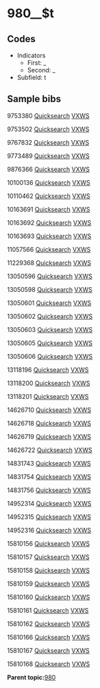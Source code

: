 # 980\_\_$t

## Codes

-   Indicators
    -   First: \_
    -   Second: \_
-   Subfield: t

## Sample bibs

9753380 [Quicksearch](https://search.library.yale.edu/catalog/9753380) [VXWS](http://prodorbis.library.yale.edu:7014/vxws/GetHoldingsService?bibId=9753380)

9753502 [Quicksearch](https://search.library.yale.edu/catalog/9753502) [VXWS](http://prodorbis.library.yale.edu:7014/vxws/GetHoldingsService?bibId=9753502)

9767832 [Quicksearch](https://search.library.yale.edu/catalog/9767832) [VXWS](http://prodorbis.library.yale.edu:7014/vxws/GetHoldingsService?bibId=9767832)

9773489 [Quicksearch](https://search.library.yale.edu/catalog/9773489) [VXWS](http://prodorbis.library.yale.edu:7014/vxws/GetHoldingsService?bibId=9773489)

9876366 [Quicksearch](https://search.library.yale.edu/catalog/9876366) [VXWS](http://prodorbis.library.yale.edu:7014/vxws/GetHoldingsService?bibId=9876366)

10100136 [Quicksearch](https://search.library.yale.edu/catalog/10100136) [VXWS](http://prodorbis.library.yale.edu:7014/vxws/GetHoldingsService?bibId=10100136)

10110462 [Quicksearch](https://search.library.yale.edu/catalog/10110462) [VXWS](http://prodorbis.library.yale.edu:7014/vxws/GetHoldingsService?bibId=10110462)

10163691 [Quicksearch](https://search.library.yale.edu/catalog/10163691) [VXWS](http://prodorbis.library.yale.edu:7014/vxws/GetHoldingsService?bibId=10163691)

10163692 [Quicksearch](https://search.library.yale.edu/catalog/10163692) [VXWS](http://prodorbis.library.yale.edu:7014/vxws/GetHoldingsService?bibId=10163692)

10163693 [Quicksearch](https://search.library.yale.edu/catalog/10163693) [VXWS](http://prodorbis.library.yale.edu:7014/vxws/GetHoldingsService?bibId=10163693)

11057566 [Quicksearch](https://search.library.yale.edu/catalog/11057566) [VXWS](http://prodorbis.library.yale.edu:7014/vxws/GetHoldingsService?bibId=11057566)

11229368 [Quicksearch](https://search.library.yale.edu/catalog/11229368) [VXWS](http://prodorbis.library.yale.edu:7014/vxws/GetHoldingsService?bibId=11229368)

13050596 [Quicksearch](https://search.library.yale.edu/catalog/13050596) [VXWS](http://prodorbis.library.yale.edu:7014/vxws/GetHoldingsService?bibId=13050596)

13050598 [Quicksearch](https://search.library.yale.edu/catalog/13050598) [VXWS](http://prodorbis.library.yale.edu:7014/vxws/GetHoldingsService?bibId=13050598)

13050601 [Quicksearch](https://search.library.yale.edu/catalog/13050601) [VXWS](http://prodorbis.library.yale.edu:7014/vxws/GetHoldingsService?bibId=13050601)

13050602 [Quicksearch](https://search.library.yale.edu/catalog/13050602) [VXWS](http://prodorbis.library.yale.edu:7014/vxws/GetHoldingsService?bibId=13050602)

13050603 [Quicksearch](https://search.library.yale.edu/catalog/13050603) [VXWS](http://prodorbis.library.yale.edu:7014/vxws/GetHoldingsService?bibId=13050603)

13050605 [Quicksearch](https://search.library.yale.edu/catalog/13050605) [VXWS](http://prodorbis.library.yale.edu:7014/vxws/GetHoldingsService?bibId=13050605)

13050606 [Quicksearch](https://search.library.yale.edu/catalog/13050606) [VXWS](http://prodorbis.library.yale.edu:7014/vxws/GetHoldingsService?bibId=13050606)

13118196 [Quicksearch](https://search.library.yale.edu/catalog/13118196) [VXWS](http://prodorbis.library.yale.edu:7014/vxws/GetHoldingsService?bibId=13118196)

13118200 [Quicksearch](https://search.library.yale.edu/catalog/13118200) [VXWS](http://prodorbis.library.yale.edu:7014/vxws/GetHoldingsService?bibId=13118200)

13118201 [Quicksearch](https://search.library.yale.edu/catalog/13118201) [VXWS](http://prodorbis.library.yale.edu:7014/vxws/GetHoldingsService?bibId=13118201)

14626710 [Quicksearch](https://search.library.yale.edu/catalog/14626710) [VXWS](http://prodorbis.library.yale.edu:7014/vxws/GetHoldingsService?bibId=14626710)

14626718 [Quicksearch](https://search.library.yale.edu/catalog/14626718) [VXWS](http://prodorbis.library.yale.edu:7014/vxws/GetHoldingsService?bibId=14626718)

14626719 [Quicksearch](https://search.library.yale.edu/catalog/14626719) [VXWS](http://prodorbis.library.yale.edu:7014/vxws/GetHoldingsService?bibId=14626719)

14626722 [Quicksearch](https://search.library.yale.edu/catalog/14626722) [VXWS](http://prodorbis.library.yale.edu:7014/vxws/GetHoldingsService?bibId=14626722)

14831743 [Quicksearch](https://search.library.yale.edu/catalog/14831743) [VXWS](http://prodorbis.library.yale.edu:7014/vxws/GetHoldingsService?bibId=14831743)

14831754 [Quicksearch](https://search.library.yale.edu/catalog/14831754) [VXWS](http://prodorbis.library.yale.edu:7014/vxws/GetHoldingsService?bibId=14831754)

14831756 [Quicksearch](https://search.library.yale.edu/catalog/14831756) [VXWS](http://prodorbis.library.yale.edu:7014/vxws/GetHoldingsService?bibId=14831756)

14952314 [Quicksearch](https://search.library.yale.edu/catalog/14952314) [VXWS](http://prodorbis.library.yale.edu:7014/vxws/GetHoldingsService?bibId=14952314)

14952315 [Quicksearch](https://search.library.yale.edu/catalog/14952315) [VXWS](http://prodorbis.library.yale.edu:7014/vxws/GetHoldingsService?bibId=14952315)

14952316 [Quicksearch](https://search.library.yale.edu/catalog/14952316) [VXWS](http://prodorbis.library.yale.edu:7014/vxws/GetHoldingsService?bibId=14952316)

15810156 [Quicksearch](https://search.library.yale.edu/catalog/15810156) [VXWS](http://prodorbis.library.yale.edu:7014/vxws/GetHoldingsService?bibId=15810156)

15810157 [Quicksearch](https://search.library.yale.edu/catalog/15810157) [VXWS](http://prodorbis.library.yale.edu:7014/vxws/GetHoldingsService?bibId=15810157)

15810158 [Quicksearch](https://search.library.yale.edu/catalog/15810158) [VXWS](http://prodorbis.library.yale.edu:7014/vxws/GetHoldingsService?bibId=15810158)

15810159 [Quicksearch](https://search.library.yale.edu/catalog/15810159) [VXWS](http://prodorbis.library.yale.edu:7014/vxws/GetHoldingsService?bibId=15810159)

15810160 [Quicksearch](https://search.library.yale.edu/catalog/15810160) [VXWS](http://prodorbis.library.yale.edu:7014/vxws/GetHoldingsService?bibId=15810160)

15810161 [Quicksearch](https://search.library.yale.edu/catalog/15810161) [VXWS](http://prodorbis.library.yale.edu:7014/vxws/GetHoldingsService?bibId=15810161)

15810162 [Quicksearch](https://search.library.yale.edu/catalog/15810162) [VXWS](http://prodorbis.library.yale.edu:7014/vxws/GetHoldingsService?bibId=15810162)

15810166 [Quicksearch](https://search.library.yale.edu/catalog/15810166) [VXWS](http://prodorbis.library.yale.edu:7014/vxws/GetHoldingsService?bibId=15810166)

15810167 [Quicksearch](https://search.library.yale.edu/catalog/15810167) [VXWS](http://prodorbis.library.yale.edu:7014/vxws/GetHoldingsService?bibId=15810167)

15810168 [Quicksearch](https://search.library.yale.edu/catalog/15810168) [VXWS](http://prodorbis.library.yale.edu:7014/vxws/GetHoldingsService?bibId=15810168)

**Parent topic:**[980](../../tags/980/980.md)

